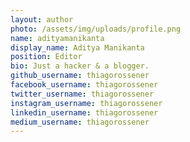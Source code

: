 ```yaml
---
layout: author
photo: /assets/img/uploads/profile.png
name: adityamanikanta
display_name: Aditya Manikanta
position: Editor
bio: Just a hacker & a blogger.
github_username: thiagorossener
facebook_username: thiagorossener
twitter_username: thiagorossener
instagram_username: thiagorossener
linkedin_username: thiagorossener
medium_username: thiagorossener
---
```

